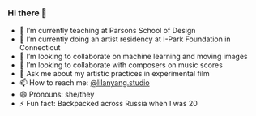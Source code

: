 ### Hi there 👋


- 🔭 I’m currently teaching at Parsons School of Design
- 🌱 I’m currently doing an artist residency at I-Park Foundation in Connecticut
- 👯 I’m looking to collaborate on machine learning and moving images
- 🤔 I’m looking to collaborate with composers on music scores
- 💬 Ask me about my artistic practices in experimental film
- 📫 How to reach me: [@lilanyang.studio](https://www.instagram.com/lilanyang.studio/)
- 😄 Pronouns: she/they
- ⚡ Fun fact: Backpacked across Russia when I was 20
